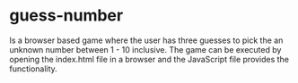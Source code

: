 # guess-number

Is a browser based game where the user has three guesses to pick the an unknown number between 1 - 10 inclusive. The game can be executed by opening the index.html file in a browser and the JavaScript file provides the functionality.
